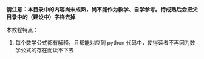 **请注意：本目录中的内容尚未成熟，尚不能作为教学、自学参考。待成熟后会把父目录中的（建设中）字样去掉**


本教程特点：
1. 每个数学公式都有解释，且都能对应到 python 代码中，使得读者不再因为数学公式的存在而读不下去